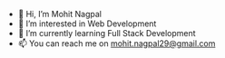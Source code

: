 - 👋 Hi, I’m Mohit Nagpal
- 👀 I’m interested in Web Development
- 🌱 I’m currently learning Full Stack Development
- 📫 You can reach me on mohit.nagpal29@gmail.com

<!---
mohitnagpal29/mohitnagpal29 is a ✨ special ✨ repository because its `README.md` (this file) appears on your GitHub profile.
You can click the Preview link to take a look at your changes.
--->
